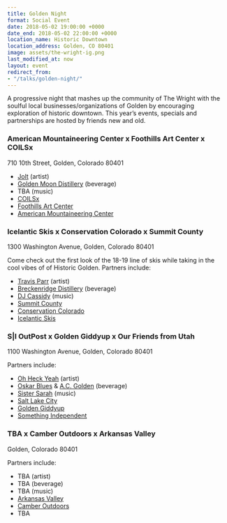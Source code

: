 ```yaml
---
title: Golden Night
format: Social Event
date: 2018-05-02 19:00:00 +0000
date_end: 2018-05-02 22:00:00 +0000
location_name: Historic Downtown
location_address: Golden, CO 80401
image: assets/the-wright-ig.png
last_modified_at: now
layout: event
redirect_from:
- "/talks/golden-night/"
---
```

A progressive night that mashes up the community of The Wright with the soulful local businesses/organizations of Golden by encouraging exploration of historic downtown. This year’s events, specials and partnerships are hosted by friends new and old.

### American Mountaineering Center x Foothills Art Center x COILSx

710 10th Street, Golden, Colorado 80401

* [Jolt](http://www.guerillagarden.com/) (artist)
* [Golden Moon Distillery](http://goldenmoondistillery.com/) (beverage)
* TBA (music)
* [COILSx](https://coilsx2018.splashthat.com/)
* [Foothills Art Center](http://www.foothillsartcenter.org/)
* [American Mountaineering Center](http://www.americanmountaineeringcenter.org/)

### Icelantic Skis x Conservation Colorado x Summit County

1300 Washington Avenue, Golden, Colorado 80401

Come check out the first look of the 18-19 line of skis while taking in the cool vibes of of Historic Golden. Partners include:

* [Travis Parr](https://www.parrstudios.net/) (artist)
* [Breckenridge Distillery](http://breckenridgedistillery.com/) (beverage)
* [DJ Cassidy](http://www.djmattcassidy.com/) (music)
* [Summit County](http://www.co.summit.co.us/)
* [Conservation Colorado](https://conservationco.org/)
* [Icelantic Skis](https://www.icelanticskis.com/)

### S|I OutPost x Golden Giddyup x Our Friends from Utah

1100 Washington Avenue, Golden, Colorado 80401

Partners include:

* [Oh Heck Yeah](http://ohheckyeah.com/) (artist)
* [Oskar Blues](https://www.oskarblues.com/) & [A.C. Golden](http://www.acgolden.com/) (beverage)
* [Sister Sarah](http://www.jonwirtzmusic.com/events/2018/4/29/sister-sarah) (music)
* [Salt Lake City](http://www.slcgov.com/economic-development)
* [Golden Giddyup](http://goldengiddyup.com/)
* [Something Independent](http://www.somethingindependent.com/)

### TBA x Camber Outdoors x Arkansas Valley

Golden, Colorado 80401

Partners include:

* TBA (artist)
* TBA (beverage)
* TBA (music)
* [Arkansas Valley](https://chaffeecountyedc.com/business-environment/local-industry/)
* [Camber Outdoors](https://camberoutdoors.org/)
* TBA